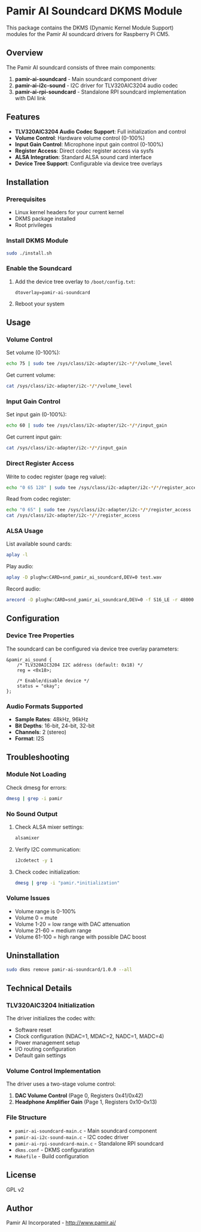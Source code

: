 # Pamir AI Soundcard DKMS Module

This package contains the DKMS (Dynamic Kernel Module Support) modules for the Pamir AI soundcard drivers for Raspberry Pi CM5.

## Overview

The Pamir AI soundcard consists of three main components:

1. **pamir-ai-soundcard** - Main soundcard component driver
2. **pamir-ai-i2c-sound** - I2C driver for TLV320AIC3204 audio codec
3. **pamir-ai-rpi-soundcard** - Standalone RPI soundcard implementation with DAI link

## Features

- **TLV320AIC3204 Audio Codec Support**: Full initialization and control
- **Volume Control**: Hardware volume control (0-100%)
- **Input Gain Control**: Microphone input gain control (0-100%)
- **Register Access**: Direct codec register access via sysfs
- **ALSA Integration**: Standard ALSA sound card interface
- **Device Tree Support**: Configurable via device tree overlays

## Installation

### Prerequisites

- Linux kernel headers for your current kernel
- DKMS package installed
- Root privileges

### Install DKMS Module

```bash
sudo ./install.sh
```

### Enable the Soundcard

1. Add the device tree overlay to `/boot/config.txt`:
   ```
   dtoverlay=pamir-ai-soundcard
   ```

2. Reboot your system

## Usage

### Volume Control

Set volume (0-100%):
```bash
echo 75 | sudo tee /sys/class/i2c-adapter/i2c-*/*/volume_level
```

Get current volume:
```bash
cat /sys/class/i2c-adapter/i2c-*/*/volume_level
```

### Input Gain Control

Set input gain (0-100%):
```bash
echo 60 | sudo tee /sys/class/i2c-adapter/i2c-*/*/input_gain
```

Get current input gain:
```bash
cat /sys/class/i2c-adapter/i2c-*/*/input_gain
```

### Direct Register Access

Write to codec register (page reg value):
```bash
echo "0 65 128" | sudo tee /sys/class/i2c-adapter/i2c-*/*/register_access
```

Read from codec register:
```bash
echo "0 65" | sudo tee /sys/class/i2c-adapter/i2c-*/*/register_access
cat /sys/class/i2c-adapter/i2c-*/*/register_access
```

### ALSA Usage

List available sound cards:
```bash
aplay -l
```

Play audio:
```bash
aplay -D plughw:CARD=snd_pamir_ai_soundcard,DEV=0 test.wav
```

Record audio:
```bash
arecord -D plughw:CARD=snd_pamir_ai_soundcard,DEV=0 -f S16_LE -r 48000 -c 2 recording.wav
```

## Configuration

### Device Tree Properties

The soundcard can be configured via device tree overlay parameters:

```dts
&pamir_ai_sound {
    /* TLV320AIC3204 I2C address (default: 0x18) */
    reg = <0x18>;
    
    /* Enable/disable device */
    status = "okay";
};
```

### Audio Formats Supported

- **Sample Rates**: 48kHz, 96kHz
- **Bit Depths**: 16-bit, 24-bit, 32-bit
- **Channels**: 2 (stereo)
- **Format**: I2S

## Troubleshooting

### Module Not Loading

Check dmesg for errors:
```bash
dmesg | grep -i pamir
```

### No Sound Output

1. Check ALSA mixer settings:
   ```bash
   alsamixer
   ```

2. Verify I2C communication:
   ```bash
   i2cdetect -y 1
   ```

3. Check codec initialization:
   ```bash
   dmesg | grep -i "pamir.*initialization"
   ```

### Volume Issues

- Volume range is 0-100%
- Volume 0 = mute
- Volume 1-20 = low range with DAC attenuation
- Volume 21-60 = medium range
- Volume 61-100 = high range with possible DAC boost

## Uninstallation

```bash
sudo dkms remove pamir-ai-soundcard/1.0.0 --all
```

## Technical Details

### TLV320AIC3204 Initialization

The driver initializes the codec with:
- Software reset
- Clock configuration (NDAC=1, MDAC=2, NADC=1, MADC=4)
- Power management setup
- I/O routing configuration
- Default gain settings

### Volume Control Implementation

The driver uses a two-stage volume control:
1. **DAC Volume Control** (Page 0, Registers 0x41/0x42)
2. **Headphone Amplifier Gain** (Page 1, Registers 0x10-0x13)

### File Structure

- `pamir-ai-soundcard-main.c` - Main soundcard component
- `pamir-ai-i2c-sound-main.c` - I2C codec driver
- `pamir-ai-rpi-soundcard-main.c` - Standalone RPI soundcard
- `dkms.conf` - DKMS configuration
- `Makefile` - Build configuration

## License

GPL v2

## Author

Pamir AI Incorporated - http://www.pamir.ai/